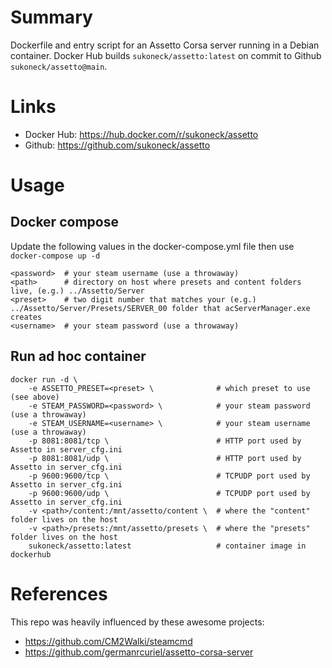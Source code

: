# Summary

Dockerfile and entry script for an Assetto Corsa server running in a Debian container. Docker Hub builds `sukoneck/assetto:latest` on commit to Github `sukoneck/assetto@main`. 

# Links
 - Docker Hub: https://hub.docker.com/r/sukoneck/assetto 
 - Github: https://github.com/sukoneck/assetto

# Usage
## Docker compose

Update the following values in the docker-compose.yml file then use `docker-compose up -d`

    <password>  # your steam username (use a throwaway)
    <path>      # directory on host where presets and content folders live, (e.g.) ../Assetto/Server
    <preset>    # two digit number that matches your (e.g.) ../Assetto/Server/Presets/SERVER_00 folder that acServerManager.exe creates
    <username>  # your steam password (use a throwaway)

## Run ad hoc container

    docker run -d \
        -e ASSETTO_PRESET=<preset> \              # which preset to use (see above)
        -e STEAM_PASSWORD=<password> \            # your steam password (use a throwaway)
        -e STEAM_USERNAME=<username> \            # your steam username (use a throwaway)
        -p 8081:8081/tcp \                        # HTTP port used by Assetto in server_cfg.ini
        -p 8081:8081/udp \                        # HTTP port used by Assetto in server_cfg.ini
        -p 9600:9600/tcp \                        # TCPUDP port used by Assetto in server_cfg.ini
        -p 9600:9600/udp \                        # TCPUDP port used by Assetto in server_cfg.ini
        -v <path>/content:/mnt/assetto/content \  # where the "content" folder lives on the host
        -v <path>/presets:/mnt/assetto/presets \  # where the "presets" folder lives on the host
        sukoneck/assetto:latest                   # container image in dockerhub

# References

This repo was heavily influenced by these awesome projects:
 - https://github.com/CM2Walki/steamcmd
 - https://github.com/germanrcuriel/assetto-corsa-server
